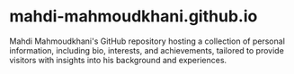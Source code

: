 # mahdi-mahmoudkhani.github.io
Mahdi Mahmoudkhani's GitHub repository hosting a collection of personal information, including bio, interests, and achievements, tailored to provide visitors with insights into his background and experiences.
